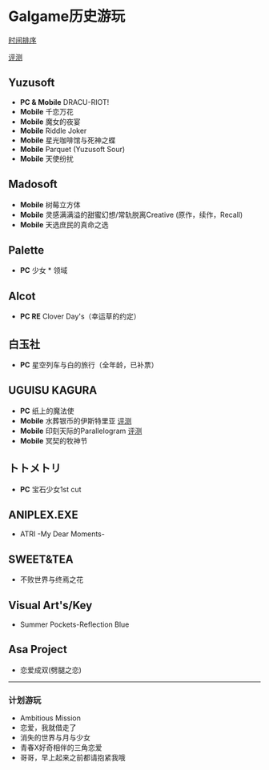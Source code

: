 # Galgame历史游玩   
[时间排序](https://github.com/FSF0912/GalgamePlay/blob/main/TimeSorting.md)

[评测](https://github.com/FSF0912/GalgamePlay/wiki)

## Yuzusoft
- **PC & Mobile** DRACU-RIOT!
- **Mobile** 千恋万花
- **Mobile** 魔女的夜宴
- **Mobile** Riddle Joker
- **Mobile** 星光咖啡馆与死神之蝶
- **Mobile** Parquet (Yuzusoft Sour)
- **Mobile** 天使纷扰

## Madosoft
- **Mobile** 树莓立方体
- **Mobile** 灵感满满溢的甜蜜幻想/常轨脱离Creative
 (原作，续作，Recall)
- **Mobile** 天选庶民的真命之选

## Palette
- **PC** 少女 * 领域

## Alcot
- **PC RE** Clover Day's（幸运草的约定）

## 白玉社
- **PC** 星空列车与白的旅行（全年龄，已补票）

## UGUISU KAGURA
- **PC** 纸上的魔法使
- **Mobile** 水葬银币的伊斯特里亚 [评测](https://github.com/FSF0912/GalgamePlay/wiki/UGUISU-KAGURA#%E6%B0%B4%E8%91%AC%E9%93%B6%E8%B4%A7%E7%9A%84%E4%BC%8A%E6%96%AF%E7%89%B9%E9%87%8C%E4%BA%9A)
- **Mobile** 印刻天际的Parallelogram [评测](https://github.com/FSF0912/GalgamePlay/wiki/UGUISU-KAGURA#%E5%8D%B0%E5%88%BB%E5%A4%A9%E9%99%85%E7%9A%84parallelogram)
- **Mobile** 冥契的牧神节

## トトメトリ
- **PC** 宝石少女1st cut

## ANIPLEX.EXE
- ATRI -My Dear Moments-

## SWEET&TEA
- 不败世界与终焉之花

## Visual Art's/Key
- Summer Pockets-Reflection Blue

## Asa Project
- 恋爱成双(劈腿之恋)

---


### 计划游玩
- Ambitious Mission
- 恋爱，我就借走了
- 消失的世界与月与少女
- 青春X好奇相伴的三角恋爱
- 哥哥，早上起来之前都请抱紧我哦
